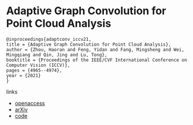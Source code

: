 # Adaptive Graph Convolution for Point Cloud Analysis

```
@inproceedings{adaptconv_iccv21,
title = {Adaptive Graph Convolution for Point Cloud Analysis},
author = {Zhou, Haoran and Feng, Yidan and Fang, Mingsheng and Wei, Mingqiang and Qin, Jing and Lu, Tong},
booktitle = {Proceedings of the IEEE/CVF International Conference on Computer Vision (ICCV)},
pages = {4965--4974},
year = {2021}
}
```

links
- [openaccess](http://openaccess.thecvf.com//content/ICCV2021/html/Zhou_Adaptive_Graph_Convolution_for_Point_Cloud_Analysis_ICCV_2021_paper.html)
- [arXiv](https://arxiv.org/abs/2108.08035)
- [code](https://github.com/hrzhou2/AdaptConv-master)
